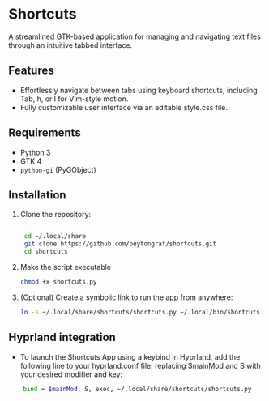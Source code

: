 # Shortcuts

A streamlined GTK-based application for managing and navigating text files through an intuitive tabbed interface.


## Features
- Effortlessly navigate between tabs using keyboard shortcuts, including Tab, h, or l for Vim-style motion.
- Fully customizable user interface via an editable style.css file.

## Requirements
- Python 3
- GTK 4
- `python-gi` (PyGObject)

## Installation
1. Clone the repository:
   ```bash

    cd ~/.local/share
    git clone https://github.com/peytongraf/shortcuts.git
    cd shortcuts

2. Make the script executable
    ```bash
    chmod +x shortcuts.py

3. (Optional) Create a symbolic link to run the app from anywhere: 
    ```bash
    ln -s ~/.local/share/shortcuts/shortcuts.py ~/.local/bin/shortcuts

## Hyprland integration
- To launch the Shortcuts App using a keybind in Hyprland, add the following line to your hyprland.conf file, replacing $mainMod and S with your desired modifier and key:
```bash
    bind = $mainMod, S, exec, ~/.local/share/shortcuts/shortcuts.py
